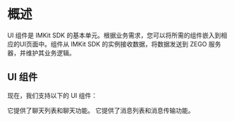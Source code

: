 # 概述

UI 组件是 IMKit SDK 的基本单元。根据业务需求，您可以将所需的组件嵌入到相应的UI页面中。组件从 IMKit SDK 的实例接收数据，将数据发送到 ZEGO 服务器，并维护其业务逻辑。

## UI 组件 

现在，我们支持以下的 UI 组件：

<CardGroup cols={2}>
  
  <Card title="会话组件" href="/in-app-chat-kit-android/03-ui-components/conversation-component">
    它提供了聊天列表和聊天功能。
  </Card>

  <Card title="消息组件" href="/in-app-chat-kit-android/03-ui-components/message-component">
    它提供了消息列表和消息传输功能。
  </Card>

</CardGroup>
